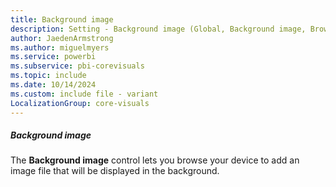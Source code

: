 ```yaml
---
title: Background image
description: Setting - Background image (Global, Background image, Browse)
author: JaedenArmstrong
ms.author: miguelmyers
ms.service: powerbi
ms.subservice: pbi-corevisuals
ms.topic: include
ms.date: 10/14/2024
ms.custom: include file - variant
LocalizationGroup: core-visuals
---
```

##### Background image

The **Background image** control lets you browse your device to add an image file that will be displayed in the background.
